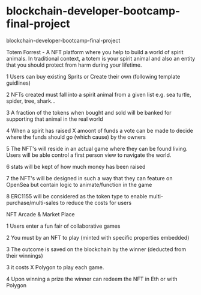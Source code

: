 # blockchain-developer-bootcamp-final-project
blockchain-developer-bootcamp-final-project

Totem Forrest - A NFT platform where you help to build a world of spirit animals. In traditional context, a totem is your spirit animal and also an entity that you should protect from harm during your lifetime.

1 Users can buy existing Sprits or Create their own (following template guidlines)

2 NFTs created must fall into a spirit animal from a given list e.g. sea turtle, spider, tree, shark...

3 A fraction of the tokens when bought and sold will be banked for supporting that animal in the real world

4 When a spirit has raised X amoont of funds a vote can be made to decide where the funds should go (which cause) by the owners

5 The NFT's will reside in an actual game where they can be found living. Users will be able control a first person view to navigate the world.

6 stats will be kept of how much money has been raised

7 the NFT's will be designed in such a way that they can feature on OpenSea but contain logic to animate/function in the game

8 ERC1155 will be considered as the token type to enable multi-purchase/multi-sales to reduce the costs for users



NFT Arcade & Market Place

1 Users enter a fun fair of collaborative games

2 You must by an NFT to play (minted with specific properties embedded)

3 The outcome is saved on the blockchain by the winner (deducted from their winnings)

3 it costs X Polygon to play each game. 

4 Upon winning a prize the winner can redeem the NFT in Eth or with Polygon 



